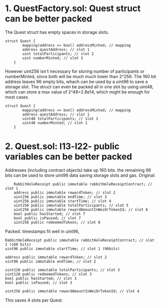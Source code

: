 # 1. QuestFactory.sol: Quest struct can be better packed
The Quest struct has empty spaces in storage slots.
```solidity
struct Quest {
        mapping(address => bool) addressMinted; // mapping 
        address questAddress; // slot 1
        uint totalParticipants; // slot 2
        uint numberMinted; // slot 3
    }
```
However uint256 isn't necessary for storing number of participants or numberMinted, since both will be much much lower than 2^256. The 160 bit address leaves 96 empty bits, whach can be used by a uint96 to save a storage slot. The struct can even be packed all in one slot by using uint48, which can store a max value of 2^48=2.8e14, which might be enough for most cases.

```solidity
struct Quest {
        mapping(address => bool) addressMinted; // mapping 
        address questAddress; // slot 1
        uint48 totalParticipants; // slot 1
        uint48 numberMinted; // slot 1
    }
```

# 2. Quest.sol: l13-l22- public variables can be better packed
Addresses (including contract objects) take up 160 bits. the remaining 96 bits can be used to store uint96 data saving storage slots and gas.
Original:
```solidity
    RabbitHoleReceipt public immutable rabbitHoleReceiptContract; // slot 1
    address public immutable rewardToken; // slot 2
    uint256 public immutable endTime; // slot 3
    uint256 public immutable startTime; // slot 4
    uint256 public immutable totalParticipants; // slot 5
    uint256 public immutable rewardAmountInWeiOrTokenId; // slot 6
    bool public hasStarted; // slot 7
    bool public isPaused; // slot 7
    uint256 public redeemedTokens; // slot 8
```
Packed. timestamps fit well in uint96, 
```solidity
RabbitHoleReceipt public immutable rabbitHoleReceiptContract; // slot 1 (160 bits)
uint96 public immutable startTime; // slot 1 (96bits)

address public immutable rewardToken; // slot 2
uint96 public immutable endTime; // slot 2

uint120 public immutable totalParticipants; // slot 3
uint120 public redeemedTokens; // slot 3
bool public hasStarted; // slot 3
bool public isPaused; // slot 3

uint256 public immutable rewardAmountInWeiOrTokenId; // slot 4
```
This saves 4 slots per Quest.